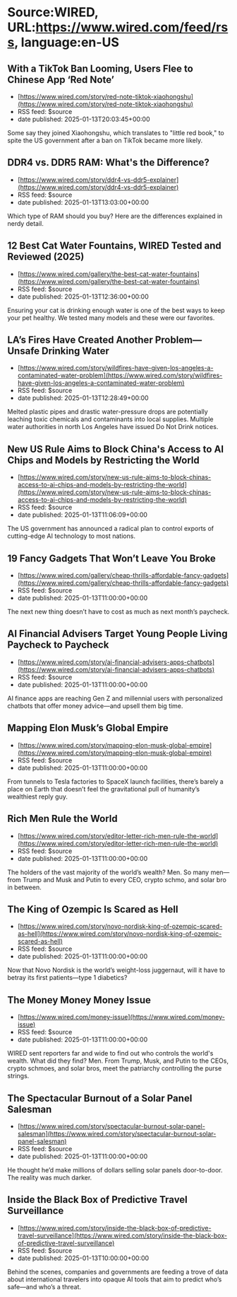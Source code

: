 # Source:WIRED, URL:https://www.wired.com/feed/rss, language:en-US

## With a TikTok Ban Looming, Users Flee to Chinese App ‘Red Note’
 - [https://www.wired.com/story/red-note-tiktok-xiaohongshu](https://www.wired.com/story/red-note-tiktok-xiaohongshu)
 - RSS feed: $source
 - date published: 2025-01-13T20:03:45+00:00

Some say they joined Xiaohongshu, which translates to "little red book," to spite the US government after a ban on TikTok became more likely.

## DDR4 vs. DDR5 RAM: What's the Difference?
 - [https://www.wired.com/story/ddr4-vs-ddr5-explainer](https://www.wired.com/story/ddr4-vs-ddr5-explainer)
 - RSS feed: $source
 - date published: 2025-01-13T13:03:00+00:00

Which type of RAM should you buy? Here are the differences explained in nerdy detail.

## 12 Best Cat Water Fountains, WIRED Tested and Reviewed (2025)
 - [https://www.wired.com/gallery/the-best-cat-water-fountains](https://www.wired.com/gallery/the-best-cat-water-fountains)
 - RSS feed: $source
 - date published: 2025-01-13T12:36:00+00:00

Ensuring your cat is drinking enough water is one of the best ways to keep your pet healthy. We tested many models and these were our favorites.

## LA’s Fires Have Created Another Problem—Unsafe Drinking Water
 - [https://www.wired.com/story/wildfires-have-given-los-angeles-a-contaminated-water-problem](https://www.wired.com/story/wildfires-have-given-los-angeles-a-contaminated-water-problem)
 - RSS feed: $source
 - date published: 2025-01-13T12:28:49+00:00

Melted plastic pipes and drastic water-pressure drops are potentially leaching toxic chemicals and contaminants into local supplies. Multiple water authorities in north Los Angeles have issued Do Not Drink notices.

## New US Rule Aims to Block China's Access to AI Chips and Models by Restricting the World
 - [https://www.wired.com/story/new-us-rule-aims-to-block-chinas-access-to-ai-chips-and-models-by-restricting-the-world](https://www.wired.com/story/new-us-rule-aims-to-block-chinas-access-to-ai-chips-and-models-by-restricting-the-world)
 - RSS feed: $source
 - date published: 2025-01-13T11:06:09+00:00

The US government has announced a radical plan to control exports of cutting-edge AI technology to most nations.

## 19 Fancy Gadgets That Won’t Leave You Broke
 - [https://www.wired.com/gallery/cheap-thrills-affordable-fancy-gadgets](https://www.wired.com/gallery/cheap-thrills-affordable-fancy-gadgets)
 - RSS feed: $source
 - date published: 2025-01-13T11:00:00+00:00

The next new thing doesn’t have to cost as much as next month’s paycheck.

## AI Financial Advisers Target Young People Living Paycheck to Paycheck
 - [https://www.wired.com/story/ai-financial-advisers-apps-chatbots](https://www.wired.com/story/ai-financial-advisers-apps-chatbots)
 - RSS feed: $source
 - date published: 2025-01-13T11:00:00+00:00

AI finance apps are reaching Gen Z and millennial users with personalized chatbots that offer money advice—and upsell them big time.

## Mapping Elon Musk’s Global Empire
 - [https://www.wired.com/story/mapping-elon-musk-global-empire](https://www.wired.com/story/mapping-elon-musk-global-empire)
 - RSS feed: $source
 - date published: 2025-01-13T11:00:00+00:00

From tunnels to Tesla factories to SpaceX launch facilities, there’s barely a place on Earth that doesn’t feel the gravitational pull of humanity’s wealthiest reply guy.

## Rich Men Rule the World
 - [https://www.wired.com/story/editor-letter-rich-men-rule-the-world](https://www.wired.com/story/editor-letter-rich-men-rule-the-world)
 - RSS feed: $source
 - date published: 2025-01-13T11:00:00+00:00

The holders of the vast majority of the world’s wealth? Men. So many men—from Trump and Musk and Putin to every CEO, crypto schmo, and solar bro in between.

## The King of Ozempic Is Scared as Hell
 - [https://www.wired.com/story/novo-nordisk-king-of-ozempic-scared-as-hell](https://www.wired.com/story/novo-nordisk-king-of-ozempic-scared-as-hell)
 - RSS feed: $source
 - date published: 2025-01-13T11:00:00+00:00

Now that Novo Nordisk is the world’s weight-loss juggernaut, will it have to betray its first patients—type 1 diabetics?

## The Money Money Money Issue
 - [https://www.wired.com/money-issue](https://www.wired.com/money-issue)
 - RSS feed: $source
 - date published: 2025-01-13T11:00:00+00:00

WIRED sent reporters far and wide to find out who controls the world's wealth. What did they find? Men. From Trump, Musk, and Putin to the CEOs, crypto schmoes, and solar bros, meet the patriarchy controlling the purse strings.

## The Spectacular Burnout of a Solar Panel Salesman
 - [https://www.wired.com/story/spectacular-burnout-solar-panel-salesman](https://www.wired.com/story/spectacular-burnout-solar-panel-salesman)
 - RSS feed: $source
 - date published: 2025-01-13T11:00:00+00:00

He thought he’d make millions of dollars selling solar panels door-to-door. The reality was much darker.

## Inside the Black Box of Predictive Travel Surveillance
 - [https://www.wired.com/story/inside-the-black-box-of-predictive-travel-surveillance](https://www.wired.com/story/inside-the-black-box-of-predictive-travel-surveillance)
 - RSS feed: $source
 - date published: 2025-01-13T10:00:00+00:00

Behind the scenes, companies and governments are feeding a trove of data about international travelers into opaque AI tools that aim to predict who’s safe—and who’s a threat.

